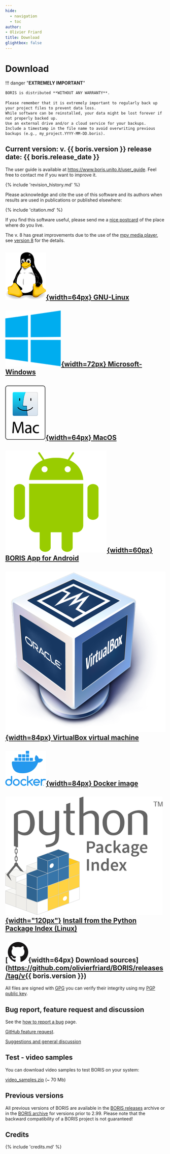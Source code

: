 ```yaml
---
hide:
  - navigation
  - toc
author:
- Olivier Friard
title: Download
glightbox: false
---
```



# Download



!!! danger "**EXTREMELY IMPORTANT**"

    BORIS is distributed **WITHOUT ANY WARRANTY**.  
      
    Please remember that it is extremely important to regularly back up your project files to prevent data loss.  
    While software can be reinstalled, your data might be lost forever if not properly backed up.  
    Use an external drive and/or a cloud service for your backups.  
    Include a timestamp in the file name to avoid overwriting previous backups (e.g., my_project.YYYY-MM-DD.boris).




## Current version: v. **{{ boris.version }}** release date: {{ boris.release_date }}

The user guide is available at <https://www.boris.unito.it/user_guide>.
Feel free to contact me if you want to improve it.


{% include 'revision_history.md' %}


Please acknowledge and cite the use of this software and its authors
when results are used in publications or published elsewhere:

{% include 'citation.md' %}

If you find this software useful, please send me a [nice postcard](postcards.md) of the place where do you live.

The v. 8 has great improvements due to the use of the [mpv media player](https://mpv.io), see [version 8](version8.md) for the
details.



## [![Tux logo](images/tux_128px.png){width=64px} GNU-Linux](download_linux.md)

## [![microsoft windows logo](images/windows_logo.svg){width=72px} Microsoft-Windows](download_win.md)

## [![macos logo](images/mac-os.svg){width=64px} MacOS](download_mac.md)

## [![Android logo](images/android_logo.png){width=60px} BORIS App for Android](download_android.md)


## [![VirtualBox logo](images/virtualbox_logo.png){width=84px} VirtualBox virtual machine](virtual_machine.md)

## [![Docker logo](images/docker_logo.webp){width=84px} Docker image](docker.md)


## [![GitHub logo](images/PyPI_logo.svg){width="120px"}](https://github.com/olivierfriard/BORIS) [Install from the Python Package Index (Linux)](run_source_code.md)



## [![GitHub logo](images/github_logo_64px.png){width=64px} Download sources](https://github.com/olivierfriard/BORIS/releases/tag/v{{ boris.version }})






All files are signed with [GPG](https://gnupg.org) you can verify their
integrity using my [PGP public
key](http://penelope.unito.it/friard/pubkey.asc).



## Bug report, feature request and discussion


See the [how to report a bug](report_a_bug.md) page.

[GitHub feature
request](https://github.com/olivierfriard/BORIS/issues/new?assignees=&labels=feature+request&template=feature_request.md&title=).

[Suggestions and general
discussion](https://github.com/olivierfriard/BORIS/discussions)



## Test - video samples


You can download video samples to test BORIS on your system:

[video_samples.zip](/archive/video_samples.zip) (~ 70 Mb)



## Previous versions


All previous versions of BORIS are available in the [BORIS
releases](https://github.com/olivierfriard/BORIS/releases) archive or in the [BORIS archive](https://drive.google.com/drive/folders/0B0KTzxkLpPJ_bE8zOUFjenFnU3c?resourcekey=0-b9_Ng_8SqK-FIuOP8qIn7w)
for versions prior to 2.99. Please note that the backward compatibility
of a BORIS project is not guaranteed!


## Credits

{% include 'credits.md' %}

